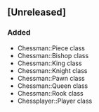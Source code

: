 ## [Unreleased]
### Added

- Chessman::Piece class
- Chessman::Bishop class
- Chessman::King class
- Chessman::Knight class
- Chessman::Pawn class
- Chessman::Queen class
- Chessman::Rook class
- Chessplayer::Player class

